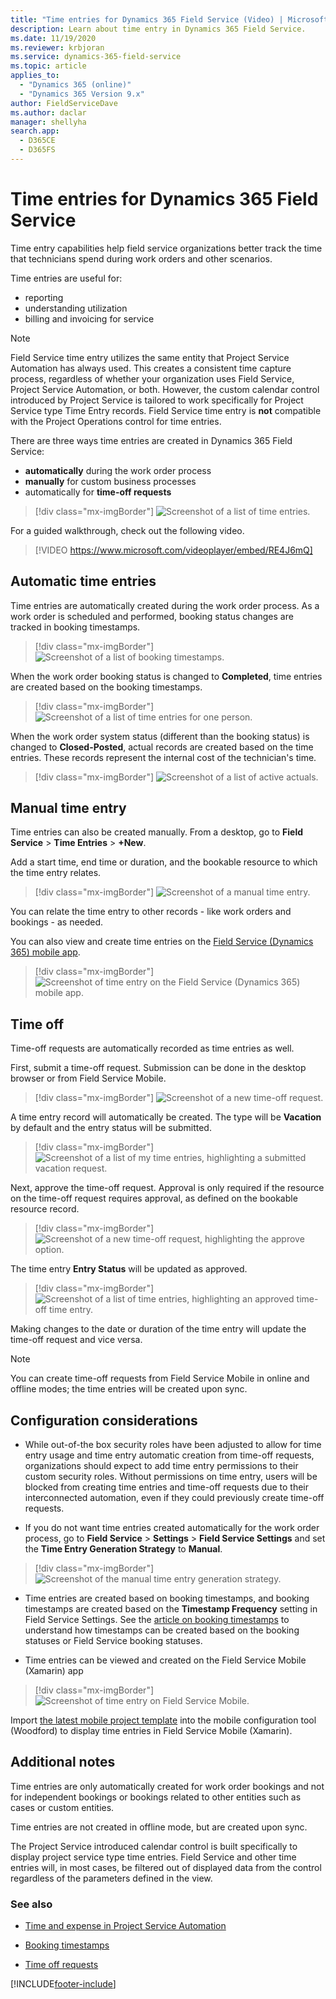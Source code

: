 ```yaml
---
title: "Time entries for Dynamics 365 Field Service (Video) | MicrosoftDocs"
description: Learn about time entry in Dynamics 365 Field Service.
ms.date: 11/19/2020
ms.reviewer: krbjoran
ms.service: dynamics-365-field-service
ms.topic: article
applies_to: 
  - "Dynamics 365 (online)"
  - "Dynamics 365 Version 9.x"
author: FieldServiceDave
ms.author: daclar
manager: shellyha
search.app: 
  - D365CE
  - D365FS
---
```


# Time entries for Dynamics 365 Field Service

Time entry capabilities help field service organizations better track the time that technicians spend during work orders and other scenarios. 

Time entries are useful for: 

- reporting 
- understanding utilization
- billing and invoicing for service 

> [!Note]
> Field Service time entry utilizes the same entity that Project Service Automation has always used. This creates a consistent time capture process, regardless of whether your organization uses Field Service, Project Service Automation, or both. However, the custom calendar control introduced by Project Service is tailored to work specifically for Project Service type Time Entry records. Field Service time entry is **not** compatible with the Project Operations control for time entries.

There are three ways time entries are created in Dynamics 365 Field Service: 

- **automatically** during the work order process
- **manually** for custom business processes
- automatically for **time-off requests**


> [!div class="mx-imgBorder"]
> ![Screenshot of a list of time entries.](./media/work-order-time-entry.png)


For a guided walkthrough, check out the following video.

> [!VIDEO https://www.microsoft.com/videoplayer/embed/RE4J6mQ]

## Automatic time entries

Time entries are automatically created during the work order process. As a work order is scheduled and performed, booking status changes are tracked in booking timestamps.

> [!div class="mx-imgBorder"]
> ![Screenshot of a list of booking timestamps.](./media/work-order-time-entry-booking-statuses.png)

When the work order booking status is changed to **Completed**, time entries are created based on the booking timestamps.

> [!div class="mx-imgBorder"]
> ![Screenshot of a list of time entries for one person.](./media/work-order-time-entry-work-order.png)

When the work order system status (different than the booking status) is changed to **Closed-Posted**, actual records are created based on the time entries. These records represent the internal cost of the technician's time.


> [!div class="mx-imgBorder"]
> ![Screenshot of a list of active actuals.](./media/work-order-time-entry-actuals.png)

## Manual time entry

Time entries can also be created manually. From a desktop, go to **Field Service** > **Time Entries** > **+New**.

Add a start time, end time or duration, and the bookable resource to which the time entry relates.

> [!div class="mx-imgBorder"]
> ![Screenshot of a manual time entry.](./media/work-order-time-entry-manual.png)

You can relate the time entry to other records - like work orders and bookings - as needed.

You can also view and create time entries on the [Field Service (Dynamics 365) mobile app](mobile-power-app-get-started.md). 

> [!div class="mx-imgBorder"]
> ![Screenshot of time entry on the Field Service (Dynamics 365) mobile app.](./media/mobile-2020-time-entry-all.png)


## Time off

Time-off requests are automatically recorded as time entries as well.

First, submit a time-off request. Submission can be done in the desktop browser or from Field Service Mobile.

> [!div class="mx-imgBorder"]
> ![Screenshot of a new time-off request.](./media/time-entry-new-time-off.png)

A time entry record will automatically be created. The type will be **Vacation** by default and the entry status will be submitted.

> [!div class="mx-imgBorder"]
> ![Screenshot of a list of my time entries, highlighting a submitted vacation request.](./media/time-entry-time-off-submitted.png)

Next, approve the time-off request. Approval is only required if the resource on the time-off request requires approval, as defined on the bookable resource record.

> [!div class="mx-imgBorder"]
> ![Screenshot of a new time-off request, highlighting the approve option.](./media/time-entry-time-off-approve.png)

The time entry **Entry Status** will be updated as approved.

> [!div class="mx-imgBorder"]
> ![Screenshot of a list of time entries, highlighting an approved time-off time entry.](./media/time-entry-time-off-approve-time-entry.png)

Making changes to the date or duration of the time entry will update the time-off request and vice versa.

> [!Note]
> You can create time-off requests from Field Service Mobile in online and offline modes; the time entries will be created upon sync. 


## Configuration considerations

- While out-of-the box security roles have been adjusted to allow for time entry usage and time entry automatic creation from time-off requests, organizations should expect to add time entry permissions to their custom security roles. Without permissions on time entry, users will be blocked from creating time entries and time-off requests due to their interconnected automation, even if they could previously create time-off requests.

- If you do not want time entries created automatically for the work order process, go to **Field Service** > **Settings** > **Field Service Settings** and set the **Time Entry Generation Strategy** to **Manual**.

> [!div class="mx-imgBorder"]
> ![Screenshot of the manual time entry generation strategy.](./media/work-order-time-entry-setting.png)


- Time entries are created based on booking timestamps, and booking timestamps are created based on the **Timestamp Frequency** setting in Field Service Settings. See the [article on booking timestamps](booking-timestamps.md) to understand how timestamps can be created based on the booking statuses or Field Service booking statuses.

- Time entries can be viewed and created on the Field Service Mobile (Xamarin) app

> [!div class="mx-imgBorder"]
> ![Screenshot of time entry on Field Service Mobile.](./media/work-order-time-entry-mobile.png)

Import [the latest mobile project template](https://aka.ms/fsmobile-project) into the mobile configuration tool (Woodford) to display time entries in Field Service Mobile (Xamarin).


## Additional notes

Time entries are only automatically created for work order bookings and not for independent bookings or bookings related to other entities such as cases or custom entities.

Time entries are not created in offline mode, but are created upon sync. 

The Project Service introduced calendar control is built specifically to display project service type time entries. Field Service and other time entries will, in most cases, be filtered out of displayed data from the control regardless of the parameters defined in the view.

### See also

- [Time and expense in Project Service Automation](/dynamics365/project-operations/psa/time-expense-collaboration-guide)

- [Booking timestamps](booking-timestamps.md)

- [Time off requests](submit-approve-time-off-requests.md)


[!INCLUDE[footer-include](../includes/footer-banner.md)]
